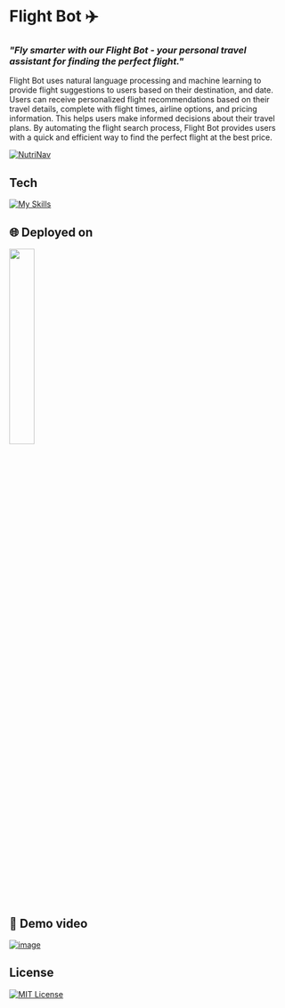 # Flight Bot ✈️
### _"Fly smarter with our Flight Bot - your personal travel assistant for finding the perfect flight."_  

Flight Bot uses natural language processing and machine learning to provide flight suggestions to users based on their destination, and date. Users can receive personalized flight recommendations based on their travel details, complete with flight times, airline options, and pricing information. This helps users make informed decisions about their travel plans. By automating the flight search process, Flight Bot provides users with a quick and efficient way to find the perfect flight at the best price.  

[![NutriNav](https://github-readme-stats.vercel.app/api/pin/?username=michellejslei&repo=chathacks_travelbot&theme=dark)](https://github.com/michellejslei/chathacks_travelbot)<br/>

## Tech
[![My Skills](https://skillicons.dev/icons?i=gcp,github,js,html,css)](https://skillicons.dev)  

## 🌐 Deployed on

<a href="https://michellejslei.github.io/chathacks_travelbot/">
<img src="https://user-images.githubusercontent.com/89456541/235354502-fbac768e-a7dc-47d1-aa22-032aa75440f1.png" width="30%">
</a>

## 🎥 Demo video

[![image](https://user-images.githubusercontent.com/89456541/235357042-10fd6d77-5fdd-48b3-82ab-1535498738a9.png)](https://youtu.be/ECNyq2C7MvE)

## License

[![MIT License](https://img.shields.io/badge/License-MIT-green.svg)](https://choosealicense.com/licenses/mit/)

